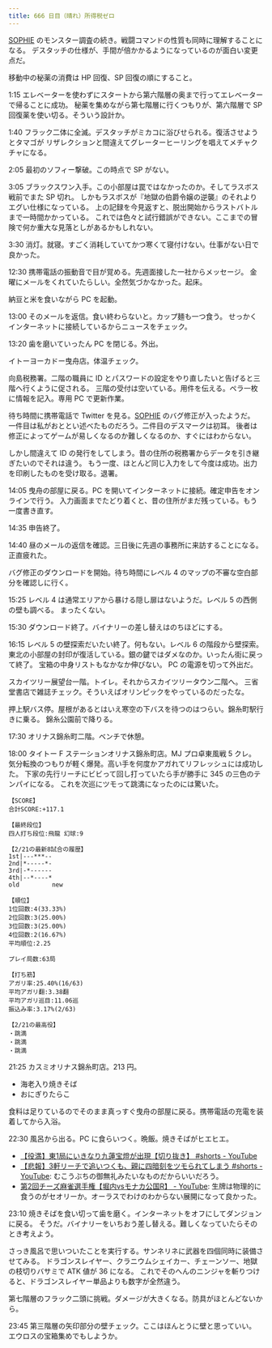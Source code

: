 ```yaml
---
title: 666 日目（晴れ）所得税ゼロ
---
```


[SOPHIE][dtp22] のモンスター調査の続き。戦闘コマンドの性質も同時に理解することになる。
デスタッチの仕様が、手間が倍かかるようになっているのが面白い変更点だ。

移動中の秘薬の消費は HP 回復、SP 回復の順にすること。

1:15 エレベーターを使わずにスタートから第六階層の奥まで行ってエレベーターで帰ることに成功。
秘薬を集めながら第七階層に行くつもりが、第六階層で SP 回復薬を使い切る。そういう設計か。

1:40 フラック二体に全滅。デスタッチがミカコに浴びせられる。復活させようとタマゴが
リザレクションと間違えてグレーターヒーリングを唱えてメチャクチャになる。

2:05 最初のソフィー撃破。この時点で SP がない。

3:05 ブラックスワン入手。この小部屋は罠ではなかったのか。そしてラスボス戦前でまた SP 切れ。
しかもラスボスが『地獄の伯爵令嬢の逆襲』のそれよりエグい仕様になっている。
上の記録を今見返すと、脱出開始からラストバトルまで一時間かかっている。
これでは色々と試行錯誤ができない。ここまでの冒険で何か重大な見落としがあるかもしれない。

3:30 消灯。就寝。すごく消耗していてかつ寒くて寝付けない。仕事がない日で良かった。

12:30 携帯電話の振動音で目が覚める。先週面接した一社からメッセージ。
金曜にメールをくれていたらしい。全然気づかなかった。起床。

納豆と米を食いながら PC を起動。

13:00 そのメールを返信。食い終わらないと。カップ麺も一つ食う。
せっかくインターネットに接続しているからニュースをチェック。

13:20 歯を磨いていったん PC を閉じる。外出。

イトーヨーカドー曳舟店。体温チェック。

向島税務署。二階の職員に ID とパスワードの設定をやり直したいと告げると三階へ行くように促される。
三階の受付は空いている。用件を伝える。ペラ一枚に情報を記入。専用 PC で更新作業。

待ち時間に携帯電話で Twitter を見る。[SOPHIE][dtp22] のバグ修正が入ったようだ。
一件目は私がおととい述べたものだろう。二件目のデスマークは初耳。
後者は修正によってゲームが易しくなるのか難しくなるのか、すぐにはわからない。

しかし間違えて ID の発行をしてしまう。昔の住所の税務署からデータを引き継ぎたいのでそれは違う。
もう一度、ほとんど同じ入力をして今度は成功。出力を印刷したものを受け取る。退署。

14:05 曳舟の部屋に戻る。PC を開いてインターネットに接続。確定申告をオンラインで行う。
入力画面までたどり着くと、昔の住所がまだ残っている。もう一度書き直す。

14:35 申告終了。

14:40 昼のメールの返信を確認。三日後に先週の事務所に来訪することになる。正直疲れた。

バグ修正のダウンロードを開始。待ち時間にレベル 4 のマップの不審な空白部分を確認しに行く。

15:25 レベル 4 は通常エリアから暴ける隠し扉はないようだ。レベル 5 の西側の壁も調べる。
まったくない。

15:30 ダウンロード終了。バイナリーの差し替えはのちほどにする。

16:15 レベル 5 の壁探索だいたい終了。何もない。レベル 6 の階段から壁探索。
東北の小部屋の封印が復活している。銀の鍵ではダメなのか。いったん街に戻って終了。
宝箱の中身リストもなかなか伸びない。
PC の電源を切って外出だ。

スカイツリー展望台一階。トイレ。それからスカイツリータウン二階へ。
三省堂書店で雑誌チェック。そういえばオリンピックをやっているのだったな。

押上駅バス停。屋根があるとはいえ寒空の下バスを待つのはつらい。錦糸町駅行きに乗る。
錦糸公園前で降りる。

17:30 オリナス錦糸町二階。ベンチで休憩。

18:00 タイトー F ステーションオリナス錦糸町店。MJ プロ卓東風戦 5 クレ。
気分転換のつもりが軽く爆発。高い手を何度かアガれてリフレッシュには成功した。
下家の先行リーチにビビって回し打っていたら手が勝手に 345 の三色のテンパイになる。
これを次巡にツモって跳満になったのには驚いた。

```text
【SCORE】
合計SCORE:+117.1

【最終段位】
四人打ち段位:飛龍 幻球:9

【2/21の最新8試合の履歴】
1st|---***--
2nd|*-----*-
3rd|-*------
4th|--*----*
old         new

【順位】
1位回数:4(33.33%)
2位回数:3(25.00%)
3位回数:3(25.00%)
4位回数:2(16.67%)
平均順位:2.25

プレイ局数:63局

【打ち筋】
アガリ率:25.40%(16/63)
平均アガリ翻:3.38翻
平均アガリ巡目:11.06巡
振込み率:3.17%(2/63)

【2/21の最高役】
・跳満
・跳満
・跳満
```

21:25 カスミオリナス錦糸町店。213 円。

* 海老入り焼きそば
* おにぎりたらこ

食料は足りているのでそのまま真っすぐ曳舟の部屋に戻る。携帯電話の充電を装着してから入浴。

22:30 風呂から出る。PC に食らいつく。晩飯。焼きそばがヒエヒエ。

* [【役満】東1局にいきなり九蓮宝燈が出現【切り抜き】 &#x23;shorts - YouTube](https://www.youtube.com/watch?v=1RpXe7DwuPI)
* [【悲報】3軒リーチで追いつくも、親に四暗刻をツモられてしまう &#x23;shorts - YouTube](https://www.youtube.com/watch?v=tefZvhtOF5w):
  むこうぶちの御無礼みたいなものだからいいだろう。
* [第2回チーズ麻雀選手権【堀内vsモナカ公国R】 - YouTube](https://www.youtube.com/watch?v=BqcHJPHpO4w):
  生牌は物理的に食うのがセオリーか。オーラスでわけのわからない展開になって良かった。

23:10 焼きそばを食い切って歯を磨く。インターネットをオフにしてダンジョンに戻る。
そうだ。バイナリーをいちおう差し替える。難しくなっていたらそのとき考えよう。

さっき風呂で思いついたことを実行する。サンネリネに武器を四個同時に装備させてみる。
ドラゴンスレイヤー、クラニウムシェイカー、チェーンソー、地獄の枝切りバサミで ATK 値が 36 になる。
これでそのへんのニンジャを斬りつけると、ドラゴンスレイヤー単品よりも数字が全然違う。

第七階層のフラック二頭に挑戦。ダメージが大きくなる。防具がほとんどないから。

23:45 第三階層の矢印部分の壁チェック。ここはほんとうに壁と思っていい。
エウロスの宝箱集めでもしようか。

[dtp22]: https://wodifes.net/game/show/469
